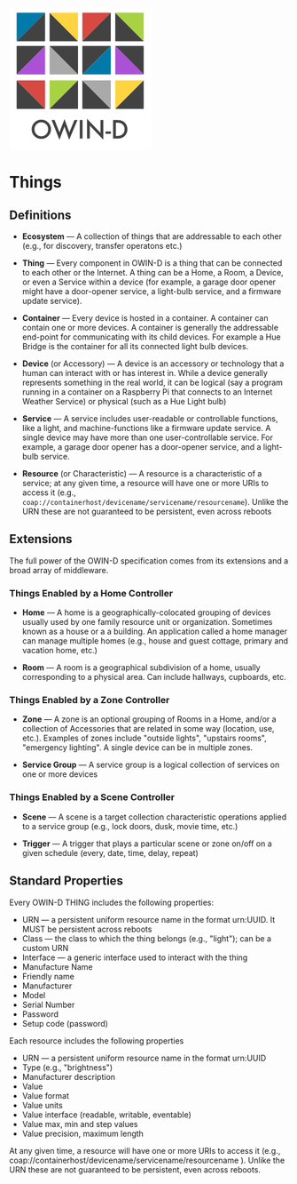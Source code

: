 [![OWIN-D](./owin-d.png)](http://owind.org)
# Things

## Definitions

* **Ecosystem** &mdash; A collection of things that are addressable to each other (e.g., for discovery, transfer operatons etc.)

* **Thing** &mdash; Every component in OWIN-D is a thing that can be connected to each other or the Internet.  A thing can be a Home, a Room, a Device, or even a Service within a device (for example, a garage door opener might have a door-opener service, a light-bulb service, and a firmware update service).

* **Container** &mdash; Every device is hosted in a container.  A container can contain one or more devices.   A container is generally the addressable end-point for communicating with its child devices.   For example a Hue Bridge is the container for all its connected light bulb devices.

* **Device** (or Accessory) &mdash; A device is an accessory or technology that a human can interact with or has interest in. While a device  generally represents something in the real world, it can be logical (say a program running in a container on a Raspberry Pi that connects to an Internet Weather Service) or physical (such as a Hue Light bulb)

* **Service** &mdash; A service includes user-readable or controllable functions, like a light, and machine-functions like a firmware update service.   A single device may have more than one user-controllable service. For example, a garage door opener has a door-opener service, and a light-bulb service.

* **Resource** (or Characteristic) &mdash; A resource is a characteristic of a service; at any given time, a resource will have one or more URIs to access it (e.g., `coap://containerhost/devicename/servicename/resourcename`).  Unlike the URN these are not guaranteed to be persistent, even across reboots


## Extensions

The full power of the OWIN-D specification comes from its extensions and a broad array of middleware. 

### Things Enabled by a Home Controller

* **Home** &mdash; A home is a geographically-colocated grouping of devices usually used by one family resource unit or organization.  Sometimes known as a house or a a building.  An application called a home manager can manage multiple homes (e.g., house and guest cottage, primary and vacation home, etc.)

* **Room** &mdash; A room is a geographical subdivision of a home, usually corresponding to a physical area.    Can include hallways, cupboards, etc.


### Things Enabled by a Zone Controller


* **Zone** &mdash; A zone is an optional grouping of Rooms in a Home, and/or a collection of Accessories that are related in some way (location, use, etc.).  Examples of zones include "outside lights", "upstairs rooms", "emergency lighting".  A single device can be in multiple zones.

* **Service Group** &mdash; A service group is a logical collection of services on one or more devices

### Things Enabled by a Scene Controller


* **Scene** &mdash; A scene is a target collection characteristic operations applied to a service group (e.g., lock doors, dusk, movie time, etc.)

* **Trigger** &mdash; A trigger that plays a particular scene or zone on/off on a given schedule (every, date, time, delay, repeat)



## Standard Properties

Every OWIN-D THING includes the following properties:

* URN &mdash; a persistent uniform resource name in the format urn:UUID.  It MUST be persistent across reboots
* Class &mdash; the class to which the thing belongs (e.g., "light");  can be a custom URN
* Interface &mdash; a generic interface used to interact with the thing
* Manufacture Name
* Friendly name
* Manufacturer
* Model
* Serial Number
* Password
* Setup code (password)


Each resource includes the following properties

* URN &mdash; a persistent uniform resource name in the format urn:UUID
* Type (e.g., "brightness")
* Manufacturer description
* Value
* Value format
* Value units
* Value interface (readable, writable, eventable)
* Value max, min and step values
* Value precision, maximum length

At any given time, a resource will have one or more URIs to access it (e.g., coap://containerhost/devicename/servicename/resourcename ).  Unlike the URN these are not guaranteed to be persistent, even across reboots.




